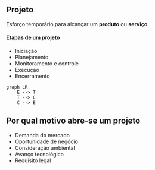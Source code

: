 ## Projeto
Esforço temporário para alcançar um **produto** ou **serviço**.

#### Etapas de um projeto
- Iniciação
- Planejamento
- Monitoramento e controle
- Execução
- Encerramento

```mermaid
graph LR
    E --> T
    T --> C
    C --> E
```

## Por qual motivo abre-se um projeto
- Demanda do mercado
- Oportunidade de negócio
- Consideração ambiental
- Avanço tecnológico
- Requisito legal
<!--stackedit_data:
eyJoaXN0b3J5IjpbLTEyMzA1NzgwOThdfQ==
-->
